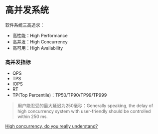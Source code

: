 # 高并发系统


软件系统三高追求：

- 高性能：High Performance
- 高并发：High Concurrency
- 高可用：High Availability

### 高并发指标

- QPS
- TPS
- IOPS
- RT
- TP(Top Percentile)：TP50/TP90/TP99/TP999

> 用户能忍受的最大延迟为250毫秒：Generally speaking, the delay of high concurrency system with user-friendly should be controlled within 250 ms.


[High concurrency, do you really understand?](https://developpaper.com/high-concurrency-do-you-really-understand/)
